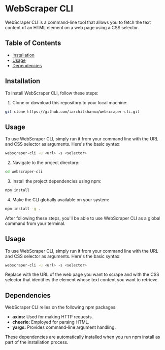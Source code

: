 # WebScraper CLI

WebScraper CLI is a command-line tool that allows you to fetch the text content of an HTML element on a web page using a CSS selector.

## Table of Contents

- [Installation](#installation)
- [Usage](#usage)
- [Dependencies](#dependencies)

## Installation

To install WebScraper CLI, follow these steps:

1. Clone or download this repository to your local machine:

```bash
git clone https://github.com/iarchitsharma/webscraper-cli.git
```
## Usage
To use WebScraper CLI, simply run it from your command line with the URL and CSS selector as arguments. Here's the basic syntax:

```bash
webscraper-cli -u <url> -s <selector>
```

2. Navigate to the project directory:
```bash
cd webscraper-cli
```

3. Install the project dependencies using npm:
```bash
npm install
```

4. Make the CLI globally available on your system:
```bash
npm install -g .
```
After following these steps, you'll be able to use WebScraper CLI as a global command from your terminal.

## Usage
To use WebScraper CLI, simply run it from your command line with the URL and CSS selector as arguments. Here's the basic syntax:

```bash
webscraper-cli -u <url> -s <selector>
```

Replace <url> with the URL of the web page you want to scrape and <selector> with the CSS selector that identifies the element whose text content you want to retrieve.

## Dependencies
WebScraper CLI relies on the following npm packages:

- **axios:** Used for making HTTP requests.
- **cheerio:** Employed for parsing HTML.
- **yargs:** Provides command-line argument handling.

These dependencies are automatically installed when you run npm install as part of the installation process.